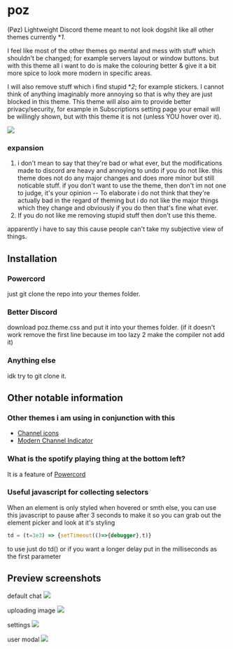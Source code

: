 # poz
(Pøz) Lightweight Discord theme meant to not look dogshit like all other themes currently **1*.

I feel like most of the other themes go mental and mess with stuff which shouldn't be changed; for example servers layout or window buttons. 
but with this theme all i want to do is make the colouring better & give it a bit more spice to look more modern in specific areas.

I will also remove stuff which i find stupid **2*; for example stickers. I cannot think of anything imaginably more annoying so that is why they are just blocked in this theme.
This theme will also aim to provide better privacy/security, for example in Subscriptions setting page your email will be willingly shown, but with this theme it is not (unless YOU hover over it).

![](https://i.imgur.com/I5jmU48.png)
### expansion
1. i don't mean to say that they're bad or what ever, but the modifications made to discord are heavy and annoying to undo if you do not like. this theme does not do any major changes and does more minor but still noticable stuff. if you don't want to use the theme, then don't im not one to judge, it's your opinion -- To elaborate i do not think that they're actually bad in the regard of theming but i do not like the major things which they change and obviously if you do then that's fine what ever.
2. If you do not like me removing stupid stuff then don't use this theme.

apparently i have to say this cause people can't take my subjective view of things.

## Installation
### Powercord
just git clone the repo into your themes folder.

### Better Discord
download poz.theme.css and put it into your themes folder. (if it doesn't work remove the first line because im too lazy 2 make the compiler not add it)

### Anything else
idk try to git clone it.

## Other notable information

### Other themes i am using in conjunction with this
 * [Channel icons](https://github.com/v-briese/Channel-Icons)
 * [Modern Channel Indicator](https://github.com/Discord-Theme-Addons/modern-channel-indicators)
### What is the spotify playing thing at the bottom left?
It is a feature of [Powercord](https://powercord.dev)

### Useful javascript for collecting selectors
When an element is only styled when hovered or smth else, you can use this javascript to pause after 3 seconds to make it so you can grab out the element picker and look at it's styling
```js
td = (t=3e3) => {setTimeout(()=>{debugger},t)}
```
to use just do td() or if you want a longer delay put in the milliseconds as the first parameter

## Preview screenshots
default chat
![](https://i.imgur.com/7XKwP9L.png)

uploading image
![](https://i.imgur.com/nluqPYp.png)

settings
![](https://i.imgur.com/ecuQjA6.png)

user modal
![](https://i.imgur.com/VdwQGt7.png)
